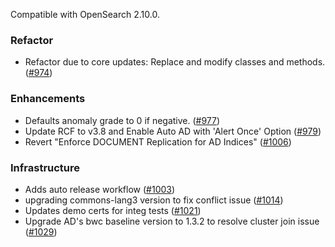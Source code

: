 Compatible with OpenSearch 2.10.0.

### Refactor

* Refactor due to core updates: Replace and modify classes and methods. ([#974](https://github.com/opensearch-project/anomaly-detection/pull/974))


### Enhancements
* Defaults anomaly grade to 0 if negative. ([#977](https://github.com/opensearch-project/anomaly-detection/pull/977))
* Update RCF to v3.8 and Enable Auto AD with 'Alert Once' Option ([#979](https://github.com/opensearch-project/anomaly-detection/pull/979))
* Revert "Enforce DOCUMENT Replication for AD Indices" ([#1006](https://github.com/opensearch-project/anomaly-detection/pull/1006))

### Infrastructure

* Adds auto release workflow ([#1003](https://github.com/opensearch-project/anomaly-detection/pull/1003))
* upgrading commons-lang3 version to fix conflict issue ([#1014](https://github.com/opensearch-project/anomaly-detection/pull/1014))
* Updates demo certs for integ tests ([#1021](https://github.com/opensearch-project/anomaly-detection/pull/1021))
* Upgrade AD's bwc baseline version to 1.3.2 to resolve cluster join issue ([#1029](https://github.com/opensearch-project/anomaly-detection/pull/1029))

